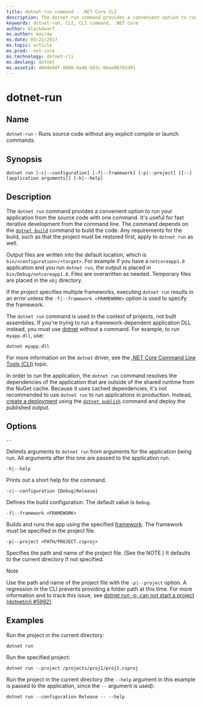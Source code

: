 ```yaml
---
title: dotnet-run command - .NET Core CLI
description: The dotnet-run command provides a convenient option to run your application from the source code.
keywords: dotnet-run, CLI, CLI command, .NET Core
author: blackdwarf
ms.author: mairaw
ms.date: 03/22/2017
ms.topic: article
ms.prod: .net-core
ms.technology: dotnet-cli
ms.devlang: dotnet
ms.assetid: 40d4e60f-9900-4a48-b03c-0bae06792d91
---
```

# dotnet-run

## Name 

`dotnet-run` - Runs source code without any explicit compile or launch commands.

## Synopsis

`dotnet run [-c|--configuration] [-f|--framework] [-p|--project] [[--] [application arguments]] [-h|--help]`

## Description

The `dotnet run` command provides a convenient option to run your application from the source code with one command. It's useful for fast iterative development from the command line. The command depends on the [`dotnet build`](dotnet-build.md) command to build the code. Any requirements for the build, such as that the project must be restored first, apply to `dotnet run` as well. 

Output files are written into the default location, which is `bin/<configuration>/<target>`. For example if you have a `netcoreapp1.0` application and you run `dotnet run`, the output is placed in `bin/Debug/netcoreapp1.0`. Files are overwritten as needed. Temporary files are placed in the `obj` directory. 

If the project specifies multiple frameworks, executing `dotnet run` results in an error unless the `-f|--framework <FRAMEWORK>` option is used to specify the framework.

The `dotnet run` command is used in the context of projects, not built assemblies. If you're trying to run a framework-dependent application DLL instead, you must use [dotnet](dotnet.md) without a command. For example, to run `myapp.dll`, use:
 
```
dotnet myapp.dll
```

For more information on the `dotnet` driver, see the [.NET Core Command Line Tools (CLI)](index.md) topic.

In order to run the application, the `dotnet run` command resolves the dependencies of the application that are outside of the shared runtime from the NuGet cache. Because it uses cached dependencies, it's not recommended to use `dotnet run` to run applications in production. Instead, [create a deployment](../deploying/index.md) using the [`dotnet publish`](dotnet-publish.md) command and deploy the published output. 

## Options

`--`

Delimits arguments to `dotnet run` from arguments for the application being run. All arguments after this one are passed to the application run. 

`-h|--help`

Prints out a short help for the command.

`-c|--configuration {Debug|Release}`

Defines the build configuration. The default value is `Debug`.

`-f|--framework <FRAMEWORK>`

Builds and runs the app using the specified [framework](../../standard/frameworks.md). The framework must be specified in the project file.

`-p|--project <PATH/PROJECT.csproj>`

Specifies the path and name of the project file. (See the NOTE.) It defaults to the current directory if not specified.

> [!NOTE]
> Use the path and name of the project file with the `-p|--project` option. A regression in the CLI prevents providing a folder path at this time. For more information and to track this issue, see [dotnet run -p, can not start a project (dotnet/cli #5992)](https://github.com/dotnet/cli/issues/5992).

## Examples

Run the project in the current directory:

`dotnet run` 

Run the specified project:

`dotnet run --project /projects/proj1/proj1.csproj`

Run the project in the current directory (the `--help` argument in this example is passed to the application, since the `--` argument is used):

`dotnet run --configuration Release -- --help`
